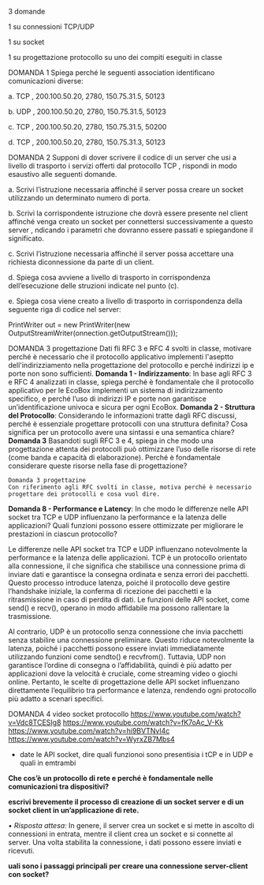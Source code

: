 3 domande

1 su connessioni TCP/UDP

1 su socket

1 su progettazione protocollo su uno dei compiti eseguiti in classe



DOMANDA 1 Spiega perché le seguenti association identificano comunicazioni diverse:

a. TCP , 200.100.50.20, 2780, 150.75.31.5, 50123

b. UDP , 200.100.50.20, 2780, 150.75.31.5, 50123

c. TCP , 200.100.50.20, 2780, 150.75.31.5, 50200

d. TCP , 200.100.50.20, 2780, 150.75.31.3, 50123



DOMANDA 2 Supponi di dover scrivere il codice di un server che usi a livello di trasporto i servizi offerti dal protocollo TCP , rispondi in modo esaustivo alle seguenti domande.

a. Scrivi l’istruzione necessaria affinché il server possa creare un socket utilizzando un determinato numero di porta.

b. Scrivi la corrispondente istruzione che dovrà essere presente nel client affinché venga creato un socket per connettersi successivamente a questo server , ndicando i parametri che dovranno essere passati e spiegandone il significato.

c. Scrivi l’istruzione necessaria affinché il server possa accettare una richiesta diconnessione da parte di un client.

d. Spiega cosa avviene a livello di trasporto in corrispondenza dell’esecuzione delle struzioni indicate nel punto (c).

e. Spiega cosa viene creato a livello di trasporto in corrispondenza della seguente riga di codice nel server:

PrintWriter out = new PrintWriter(new OutputStreamWriter(onnection.getOutputStream()));


DOMANDA 3 progettazione
Dati fli RFC 3 e RFC 4 svolti in classe, motivare perché è necessario che il protocollo applicativo implementi l'aseptto dell'indirizziamento nella progettazione del protocollo e perché indirizzi ip e porte non sono sufficienti.
	**Domanda 1 - Indirizzamento**: In base agli RFC 3 e RFC 4 analizzati in classe, spiega perché è fondamentale che il protocollo applicativo per le EcoBox implementi un sistema di indirizzamento specifico, e perché l’uso di indirizzi IP e porte non garantisce un’identificazione univoca e sicura per ogni EcoBox.
	**Domanda 2 - Struttura del Protocollo**: Considerando le informazioni tratte dagli RFC discussi, perché è essenziale progettare protocolli con una struttura definita? Cosa significa per un protocollo avere una sintassi e una semantica chiare?
	**Domanda 3** Basandoti sugli RFC 3 e 4, spiega in che modo una progettazione attenta dei protocolli può ottimizzare l’uso delle risorse di rete (come banda e capacità di elaborazione). Perché è fondamentale considerare queste risorse nella fase di progettazione?

	Domanda 3 progettazine
	Con riferimento agli RFC svolti in classe, motiva perché è necessario progettare dei protocolli e cosa vuol dire.
**Domanda 8 - Performance e Latency**: In che modo le differenze nelle API socket tra TCP e UDP influenzano la performance e la latenza delle applicazioni? Quali funzioni possono essere ottimizzate per migliorare le prestazioni in ciascun protocollo?

Le differenze nelle API socket tra TCP e UDP influenzano notevolmente la performance e la latenza delle applicazioni. TCP è un protocollo orientato alla connessione, il che significa che stabilisce una connessione prima di inviare dati e garantisce la consegna ordinata e senza errori dei pacchetti. Questo processo introduce latenza, poiché il protocollo deve gestire l’handshake iniziale, la conferma di ricezione dei pacchetti e la ritrasmissione in caso di perdita di dati. Le funzioni delle API socket, come send() e recv(), operano in modo affidabile ma possono rallentare la trasmissione.

Al contrario, UDP è un protocollo senza connessione che invia pacchetti senza stabilire una connessione preliminare. Questo riduce notevolmente la latenza, poiché i pacchetti possono essere inviati immediatamente utilizzando funzioni come sendto() e recvfrom(). Tuttavia, UDP non garantisce l’ordine di consegna o l’affidabilità, quindi è più adatto per applicazioni dove la velocità è cruciale, come streaming video o giochi online. Pertanto, le scelte di progettazione delle API socket influenzano direttamente l’equilibrio tra performance e latenza, rendendo ogni protocollo più adatto a scenari specifici.

DOMANDA 4 video socket protocollo
https://www.youtube.com/watch?v=Vdc8TCESIg8
https://www.youtube.com/watch?v=fK7oAc_V-Kk
https://www.youtube.com/watch?v=hi9BVTNvl4c
https://www.youtube.com/watch?v=WyrxZB7Mbs4

- date le API socket, dire quali funzionoi sono presentisia i tCP e in UDP e quali in emtrambi

**Che cos’è un protocollo di rete e perché è fondamentale nelle comunicazioni tra dispositivi?**

**escrivi brevemente il processo di creazione di un socket server e di un socket client in un’applicazione di rete.**

• _Risposta attesa:_ In genere, il server crea un socket e si mette in ascolto di connessioni in entrata, mentre il client crea un socket e si connette al server. Una volta stabilita la connessione, i dati possono essere inviati e ricevuti.

**uali sono i passaggi principali per creare una connessione server-client con socket?**
